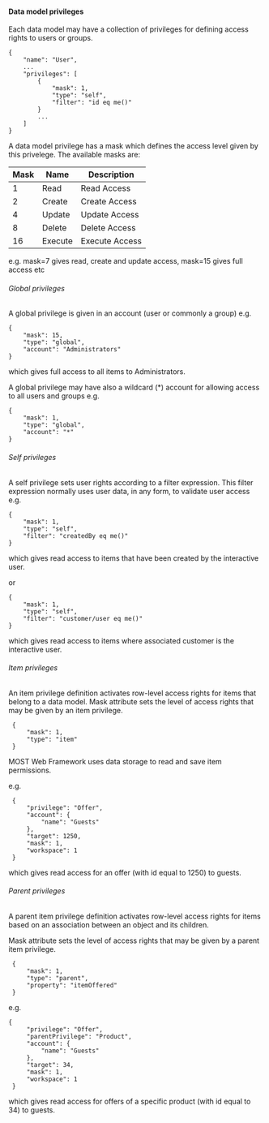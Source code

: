 #### Data model privileges

Each data model may have a collection of privileges for defining access rights to users or groups.


    {
        "name": "User",
        ...
        "privileges": [
            {
                "mask": 1,
                "type": "self",
                "filter": "id eq me()"
            }
            ...
        ]
    }

A data model privilege has a mask which defines the access level given by this privelege. 
The available masks are:

| Mask | Name | Description |
|------|------|-------------|
|1 |Read   |Read Access    |
|2 |Create |Create Access  |
|4 |Update |Update Access  |
|8 |Delete |Delete Access  |
|16|Execute|Execute Access |


e.g. mask=7 gives read, create and update access, mask=15 gives full access etc

###### Global privileges

A global privilege is given in an account (user or commonly a group) e.g.

    {
        "mask": 15,
        "type": "global",
        "account": "Administrators"
    }

which gives full access to all items to Administrators.

A global privilege may have also a wildcard (*) account for allowing access to all users and groups e.g.

    {
        "mask": 1,
        "type": "global",
        "account": "*"
    }

###### Self privileges

A self privilege sets user rights according to a filter expression. 
This filter expression normally uses user data, in any form, to validate user access e.g.

    {
        "mask": 1,
        "type": "self",
        "filter": "createdBy eq me()"
    }

which gives read access to items that have been created by the interactive user.

or

    {
        "mask": 1,
        "type": "self",
        "filter": "customer/user eq me()"
    }

which gives read access to items where associated customer is the interactive user.

###### Item privileges

An item privilege definition activates row-level access rights for items that belong to a data model.
Mask attribute sets the level of access rights that may be given by an item privilege.

     {
         "mask": 1,
         "type": "item"
     }
     
MOST Web Framework uses data storage to read and save item permissions. 

e.g.

     {
         "privilege": "Offer",
         "account": {
             "name": "Guests"
         },
         "target": 1250,
         "mask": 1,
         "workspace": 1
     }

which gives read access for an offer (with id equal to 1250) to guests.

###### Parent privileges

A parent item privilege definition activates row-level access rights for items 
based on an association between an object and its children.

Mask attribute sets the level of access rights that may be given by a parent item privilege.

     {
         "mask": 1,
         "type": "parent",
         "property": "itemOffered"
     }
     
e.g.

    {
         "privilege": "Offer",
         "parentPrivilege": "Product",
         "account": {
             "name": "Guests"
         },
         "target": 34,
         "mask": 1,
         "workspace": 1
     }
     
which gives read access for offers of a specific product (with id equal to 34) to guests.
